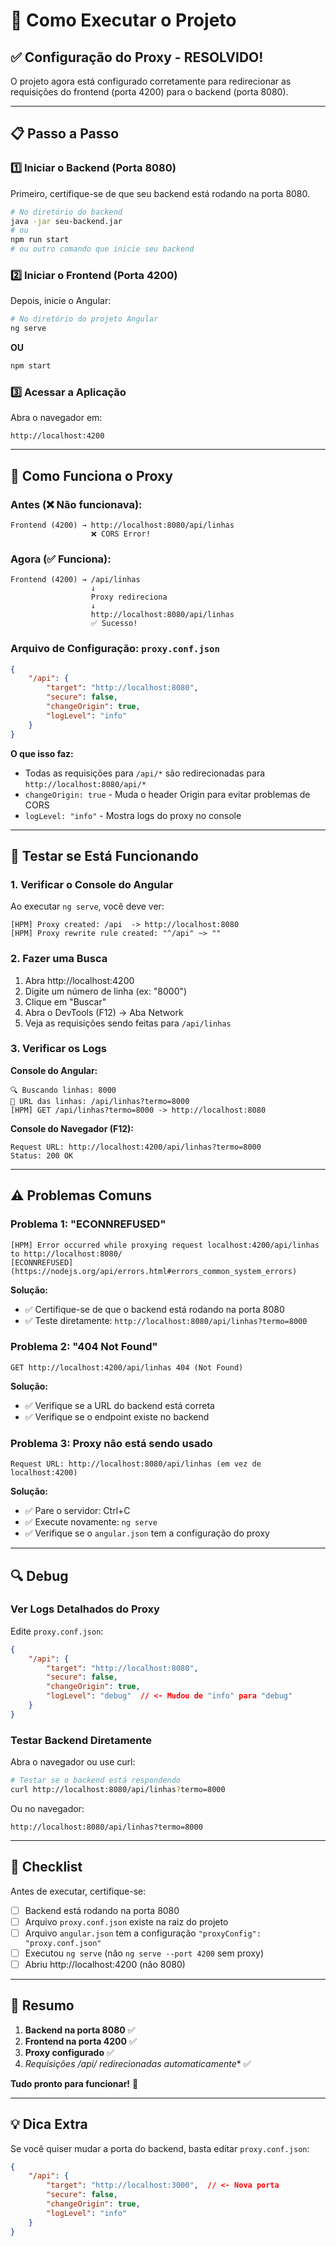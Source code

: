 # 🚀 Como Executar o Projeto

## ✅ Configuração do Proxy - RESOLVIDO!

O projeto agora está configurado corretamente para redirecionar as requisições do frontend (porta 4200) para o backend (porta 8080).

---

## 📋 Passo a Passo

### 1️⃣ **Iniciar o Backend (Porta 8080)**

Primeiro, certifique-se de que seu backend está rodando na porta 8080.

```bash
# No diretório do backend
java -jar seu-backend.jar
# ou
npm run start
# ou outro comando que inicie seu backend
```

### 2️⃣ **Iniciar o Frontend (Porta 4200)**

Depois, inicie o Angular:

```bash
# No diretório do projeto Angular
ng serve
```

**OU**

```bash
npm start
```

### 3️⃣ **Acessar a Aplicação**

Abra o navegador em:
```
http://localhost:4200
```

---

## 🔧 Como Funciona o Proxy

### Antes (❌ Não funcionava):
```
Frontend (4200) → http://localhost:8080/api/linhas
                  ❌ CORS Error!
```

### Agora (✅ Funciona):
```
Frontend (4200) → /api/linhas 
                  ↓
                  Proxy redireciona
                  ↓
                  http://localhost:8080/api/linhas
                  ✅ Sucesso!
```

### Arquivo de Configuração: `proxy.conf.json`
```json
{
    "/api": {
        "target": "http://localhost:8080",
        "secure": false,
        "changeOrigin": true,
        "logLevel": "info"
    }
}
```

**O que isso faz:**
- Todas as requisições para `/api/*` são redirecionadas para `http://localhost:8080/api/*`
- `changeOrigin: true` - Muda o header Origin para evitar problemas de CORS
- `logLevel: "info"` - Mostra logs do proxy no console

---

## 🧪 Testar se Está Funcionando

### 1. Verificar o Console do Angular

Ao executar `ng serve`, você deve ver:

```
[HPM] Proxy created: /api  -> http://localhost:8080
[HPM] Proxy rewrite rule created: "^/api" ~> ""
```

### 2. Fazer uma Busca

1. Abra http://localhost:4200
2. Digite um número de linha (ex: "8000")
3. Clique em "Buscar"
4. Abra o DevTools (F12) → Aba Network
5. Veja as requisições sendo feitas para `/api/linhas`

### 3. Verificar os Logs

**Console do Angular:**
```
🔍 Buscando linhas: 8000
📡 URL das linhas: /api/linhas?termo=8000
[HPM] GET /api/linhas?termo=8000 -> http://localhost:8080
```

**Console do Navegador (F12):**
```
Request URL: http://localhost:4200/api/linhas?termo=8000
Status: 200 OK
```

---

## ⚠️ Problemas Comuns

### Problema 1: "ECONNREFUSED"
```
[HPM] Error occurred while proxying request localhost:4200/api/linhas to http://localhost:8080/
[ECONNREFUSED] (https://nodejs.org/api/errors.html#errors_common_system_errors)
```

**Solução:**
- ✅ Certifique-se de que o backend está rodando na porta 8080
- ✅ Teste diretamente: `http://localhost:8080/api/linhas?termo=8000`

### Problema 2: "404 Not Found"
```
GET http://localhost:4200/api/linhas 404 (Not Found)
```

**Solução:**
- ✅ Verifique se a URL do backend está correta
- ✅ Verifique se o endpoint existe no backend

### Problema 3: Proxy não está sendo usado
```
Request URL: http://localhost:8080/api/linhas (em vez de localhost:4200)
```

**Solução:**
- ✅ Pare o servidor: Ctrl+C
- ✅ Execute novamente: `ng serve`
- ✅ Verifique se o `angular.json` tem a configuração do proxy

---

## 🔍 Debug

### Ver Logs Detalhados do Proxy

Edite `proxy.conf.json`:
```json
{
    "/api": {
        "target": "http://localhost:8080",
        "secure": false,
        "changeOrigin": true,
        "logLevel": "debug"  // <- Mudou de "info" para "debug"
    }
}
```

### Testar Backend Diretamente

Abra o navegador ou use curl:
```bash
# Testar se o backend está respondendo
curl http://localhost:8080/api/linhas?termo=8000
```

Ou no navegador:
```
http://localhost:8080/api/linhas?termo=8000
```

---

## 📝 Checklist

Antes de executar, certifique-se:

- [ ] Backend está rodando na porta 8080
- [ ] Arquivo `proxy.conf.json` existe na raiz do projeto
- [ ] Arquivo `angular.json` tem a configuração `"proxyConfig": "proxy.conf.json"`
- [ ] Executou `ng serve` (não `ng serve --port 4200` sem proxy)
- [ ] Abriu http://localhost:4200 (não 8080)

---

## 🎯 Resumo

1. **Backend na porta 8080** ✅
2. **Frontend na porta 4200** ✅
3. **Proxy configurado** ✅
4. **Requisições /api/* redirecionadas automaticamente** ✅

**Tudo pronto para funcionar!** 🚀

---

## 💡 Dica Extra

Se você quiser mudar a porta do backend, basta editar `proxy.conf.json`:

```json
{
    "/api": {
        "target": "http://localhost:3000",  // <- Nova porta
        "secure": false,
        "changeOrigin": true,
        "logLevel": "info"
    }
}
```
